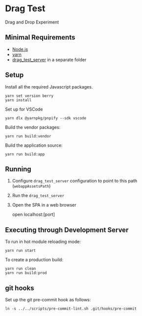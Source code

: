 # Drag Test

Drag and Drop Experiment

## Minimal Requirements

- [Node.js](https://nodejs.org/)
- [yarn](https://yarnpkg.com/)
- [drag_test_server](https://github.com/bijanvakili/drag_test_server) in a separate folder

## Setup

Install all the required Javascript packages.

    yarn set version berry
    yarn install

Set up for VSCode

    yarn dlx @yarnpkg/pnpify --sdk vscode

Build the vendor packages:

    yarn run build:vendor

Build the application source:

    yarn run build:app

## Running

1. Configure `drag_test_server` configuration to point to this path (`webappAssetsPath`)
2. Run the `drag_test_server`
3. Open the SPA in a web browser

   open localhost:[port]

## Executing through Development Server

To run in hot module reloading mode:

    yarn run start

To create a production build:

    yarn run clean
    yarn run build:prod

## git hooks

Set up the git pre-commit hook as follows:

    ln -s ../../scripts/pre-commit-lint.sh .git/hooks/pre-commit
